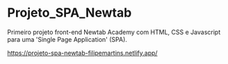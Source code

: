 # Projeto_SPA_Newtab
Primeiro projeto front-end Newtab Academy com HTML, CSS e Javascript para uma 'Single Page Application' (SPA).

https://projeto-spa-newtab-filipemartins.netlify.app/